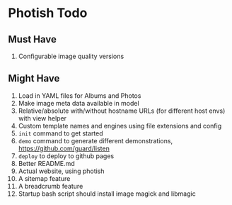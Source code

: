 # Photish Todo

## Must Have

1. Configurable image quality versions

## Might Have

1. Load in YAML files for Albums and Photos
1. Make image meta data available in model
1. Relative/absolute with/without hostname URLs (for different host envs) with view helper
1. Custom template names and engines using file extensions and config
1. `init` command to get started
1. `demo` command to generate different demonstrations, https://github.com/guard/listen
1. `deploy` to deploy to github pages
1. Better README.md
1. Actual website, using photish
1. A sitemap feature
1. A breadcrumb feature
1. Startup bash script should install image magick and libmagic
